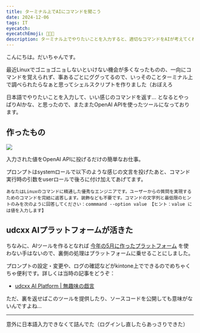 ```yaml
---
title: ターミナル上でAIにコマンドを聞こう
date: 2024-12-06
tags: IT
eyecatch: 
eyecatchEmoji: 👨🏻‍💻
description: ターミナル上でやりたいことを入力すると、適切なコマンドをAIが考えてくれるスクリプトを作りました
---
```


こんにちは。だいちゃんです。

最近Linuxでゴニョゴニョしないといけない機会が多くなったものの、一向にコマンドを覚えられず、事あるごとにググってるので、いっそのことターミナル上で調べられたらなぁと思ってシェルスクリプトを作りました（おぼえろ

日本語でやりたいことを入力して、いい感じのコマンドを返す... となるとやっぱりAIかな、と思ったので、またまたOpenAI APIを使ったツールになっております。

## 作ったもの

![](/images/241206.jpg)

入力された値をOpenAI APIに投げるだけの簡単なお仕事。

プロンプトはsystemロールで以下のような感じの文言を投げたあと、コマンド実行時の引数をuserロールで後ろに付け加えてあげてます。

```planetext
あなたはLinuxのコマンドに精通した優秀なエンジニアです。ユーザーからの質問を実現するためのコマンドを完結に返答します。装飾なども不要です。コマンドの文字列と最低限のヒントのみを次のように回答してください：commmand --option value 【ヒント：value には値を入力します】
```


## udcxx AIプラットフォームが活きた

ちなみに、AIツールを作るとなれば [今年の5月に作ったプラットフォーム](https://blog.udcxx.me/article/240531/udcxx-ai-platform/) を使わない手はないので、裏側の処理はプラットフォームに乗せることにしました。

プロンプトの設定・変更や、ログの確認などがkintone上でできるのでめちゃくちゃ便利です。詳しくは当時の記事をどうぞ：

* [udcxx AI Platform | 無趣味の戯言](https://blog.udcxx.me/article/240531/udcxx-ai-platform/)

ただ、裏を返せばこのツールを提供したり、ソースコードを公開しても意味がないんですよね...


---

意外に日本語入力できなくて詰んでた（ログインし直したらあっさりできた）